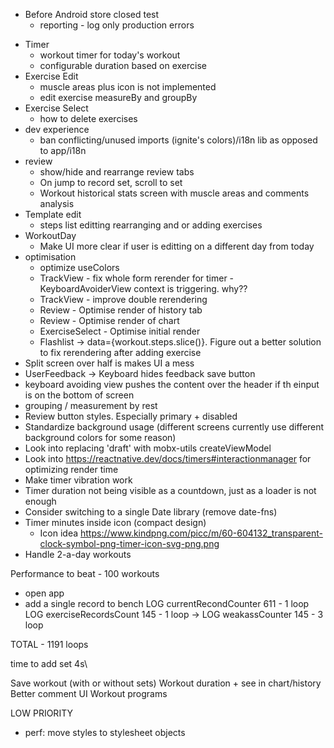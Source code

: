 - Before Android store closed test
  - reporting - log only production errors

* Timer
  - workout timer for today's workout
  - configurable duration based on exercise
* Exercise Edit
  - muscle areas plus icon is not implemented
  - edit exercise measureBy and groupBy
* Exercise Select
  - how to delete exercises
* dev experience
  - ban conflicting/unused imports (ignite's colors)/i18n lib as opposed to app/i18n
* review
  - show/hide and rearrange review tabs
  - On jump to record set, scroll to set
  - Workout historical stats screen with muscle areas and comments analysis
* Template edit
  - steps list editting rearranging and or adding exercises
* WorkoutDay
  - Make UI more clear if user is editting on a different day from today
* optimisation
  - optimize useColors
  - TrackView - fix whole form rerender for timer - KeyboardAvoiderView context is triggering. why??
  - TrackView - improve double rerendering
  - Review - Optimise render of history tab
  - Review - Optimise render of chart
  - ExerciseSelect - Optimise initial render
  - Flashlist -> data={workout.steps.slice()}. Figure out a better solution to fix rerendering after adding exercise
* Split screen over half is makes UI a mess
* UserFeedback -> Keyboard hides feedback save button
* keyboard avoiding view pushes the content over the header if th einput is on the bottom of screen
* grouping / measurement by rest
* Review button styles. Especially primary + disabled
* Standardize background usage (different screens currently use different background colors for some reason)
* Look into replacing 'draft' with mobx-utils createViewModel
* Look into https://reactnative.dev/docs/timers#interactionmanager for optimizing render time
* Make timer vibration work
* Timer duration not being visible as a countdown, just as a loader is not enough
* Consider switching to a single Date library (remove date-fns)
* Timer minutes inside icon (compact design)
  - Icon idea https://www.kindpng.com/picc/m/60-604132_transparent-clock-symbol-png-timer-icon-svg-png.png
* Handle 2-a-day workouts

Performance to beat -
100 workouts

- open app
- add a single record to bench
  LOG currentRecondCounter 611 - 1 loop
  LOG exerciseRecordsCount 145 - 1 loop
  -> LOG weakassCounter 145 - 3 loop

TOTAL - 1191 loops

time to add set 4s\

Save workout (with or without sets)
Workout duration + see in chart/history
Better comment UI
Workout programs

LOW PRIORITY

- perf: move styles to stylesheet objects
